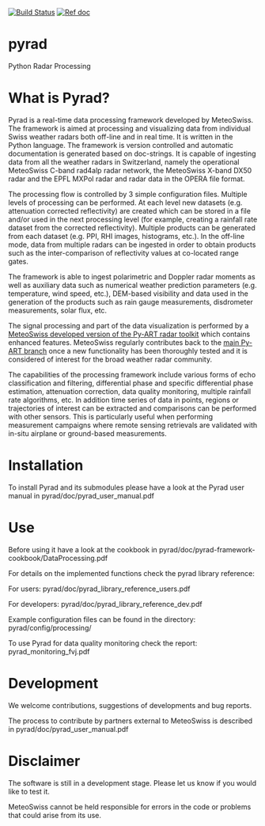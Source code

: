 [![Build Status](https://travis-ci.org/meteoswiss-mdr/pyrad.svg?branch=master)](https://travis-ci.org/meteoswiss-mdr/pyrad)
[![Ref doc](https://img.shields.io/badge/docs-users-4088b8.svg)](https://meteoswiss-mdr.github.io/pyrad/)

# pyrad
Python Radar Processing

# What is Pyrad?
Pyrad is a real-time data processing framework developed by MeteoSwiss. The framework is
aimed at processing and visualizing data from individual Swiss weather radars both off-line and in
real time. It is written in the Python language. The framework is version controlled and automatic
documentation is generated based on doc-strings. It is capable of ingesting data from all the
weather radars in Switzerland, namely the operational MeteoSwiss C-band rad4alp radar network,
the MeteoSwiss X-band DX50 radar and the EPFL MXPol radar and radar data in the OPERA file format.

The processing flow is controlled by 3 simple configuration files. Multiple levels of processing can
be performed. At each level new datasets (e.g. attenuation corrected reflectivity) are created which
can be stored in a file and/or used in the next processing level (for example, creating a rainfall rate
dataset from the corrected reflectivity). Multiple products can be generated from each dataset (e.g.
PPI, RHI images, histograms, etc.). In the off-line mode, data from multiple radars can be ingested
in order to obtain products such as the inter-comparison of reflectivity values at co-located range
gates.

The framework is able to ingest polarimetric and Doppler radar moments as well as auxiliary data
such as numerical weather prediction parameters (e.g. temperature, wind speed, etc.), DEM-based
visibility and data used in the generation of the products such as rain gauge measurements,
disdrometer measurements, solar flux, etc.

The signal processing and part of the data visualization is performed by a [MeteoSwiss developed version of the Py-ART radar toolkit](https://github.com/meteoswiss-mdr/pyart) which contains enhanced features. MeteoSwiss regularly contributes back to the [main Py-ART branch](https://github.com/ARM-DOE/pyart) once a new functionality has been thoroughly tested and it is considered of interest for the broad weather radar community.

The capabilities of the processing framework include various forms of echo classification and
filtering, differential phase and specific differential phase estimation, attenuation correction, data
quality monitoring, multiple rainfall rate algorithms, etc. In addition time series of data in points,
regions or trajectories of interest can be extracted and comparisons can be performed with other
sensors. This is particularly useful when performing measurement campaigns where remote
sensing retrievals are validated with in-situ airplane or ground-based measurements.

# Installation
To install Pyrad and its submodules please have a look at the Pyrad user manual in pyrad/doc/pyrad_user_manual.pdf

# Use
Before using it have a look at the cookbook in pyrad/doc/pyrad-framework-cookbook/DataProcessing.pdf

For details on the implemented functions check the pyrad library reference:

For users: pyrad/doc/pyrad_library_reference_users.pdf

For developers: pyrad/doc/pyrad_library_reference_dev.pdf


Example configuration files can be found in the directory: pyrad/config/processing/

To use Pyrad for data quality monitoring check the report: pyrad_monitoring_fvj.pdf

# Development
We welcome contributions, suggestions of developments and bug reports.

The process to contribute by partners external to MeteoSwiss is described in pyrad/doc/pyrad_user_manual.pdf

# Disclaimer
The software is still in a development stage. Please let us know if you would like to test it.

MeteoSwiss cannot be held responsible for errors in the code or problems that could arise from its use.

